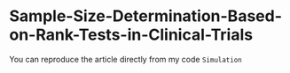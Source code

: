 # Sample-Size-Determination-Based-on-Rank-Tests-in-Clinical-Trials
You can reproduce the article directly from my code `Simulation`
